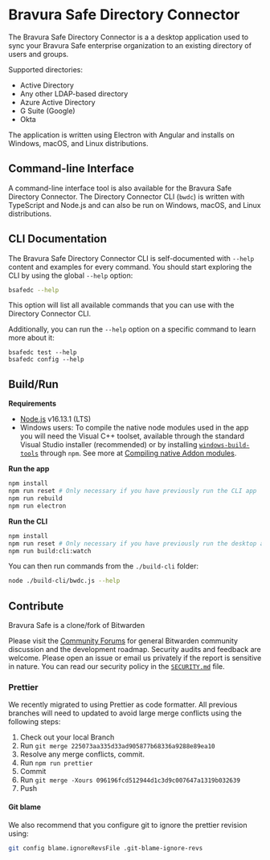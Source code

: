 
# Bravura Safe Directory Connector

The Bravura Safe Directory Connector is a a desktop application used to sync your Bravura Safe enterprise organization to an existing directory of users and groups.

Supported directories:

- Active Directory
- Any other LDAP-based directory
- Azure Active Directory
- G Suite (Google)
- Okta

The application is written using Electron with Angular and installs on Windows, macOS, and Linux distributions.

## Command-line Interface

A command-line interface tool is also available for the Bravura Safe Directory Connector. The Directory Connector CLI (`bwdc`) is written with TypeScript and Node.js and can also be run on Windows, macOS, and Linux distributions.

## CLI Documentation

The Bravura Safe Directory Connector CLI is self-documented with `--help` content and examples for every command. You should start exploring the CLI by using the global `--help` option:

```bash
bsafedc --help
```

This option will list all available commands that you can use with the Directory Connector CLI.

Additionally, you can run the `--help` option on a specific command to learn more about it:

```
bsafedc test --help
bsafedc config --help
```

## Build/Run

**Requirements**

- [Node.js](https://nodejs.org) v16.13.1 (LTS)
- Windows users: To compile the native node modules used in the app you will need the Visual C++ toolset, available through the standard Visual Studio installer (recommended) or by installing [`windows-build-tools`](https://github.com/felixrieseberg/windows-build-tools) through `npm`. See more at [Compiling native Addon modules](https://github.com/Microsoft/nodejs-guidelines/blob/master/windows-environment.md#compiling-native-addon-modules).

**Run the app**

```bash
npm install
npm run reset # Only necessary if you have previously run the CLI app
npm run rebuild
npm run electron
```

**Run the CLI**

```bash
npm install
npm run reset # Only necessary if you have previously run the desktop app
npm run build:cli:watch
```

You can then run commands from the `./build-cli` folder:

```bash
node ./build-cli/bwdc.js --help
```

## Contribute

Bravura Safe is a clone/fork of Bitwarden

Please visit the [Community Forums](https://community.bitwarden.com/) for general Bitwarden community discussion and the development roadmap.
Security audits and feedback are welcome. Please open an issue or email us privately if the report is sensitive in nature. You can read our security policy in the [`SECURITY.md`](SECURITY.md) file.

### Prettier

We recently migrated to using Prettier as code formatter. All previous branches will need to updated to avoid large merge conflicts using the following steps:

1. Check out your local Branch
2. Run `git merge 225073aa335d33ad905877b68336a9288e89ea10`
3. Resolve any merge conflicts, commit.
4. Run `npm run prettier`
5. Commit
6. Run `git merge -Xours 096196fcd512944d1c3d9c007647a1319b032639`
7. Push

#### Git blame

We also recommend that you configure git to ignore the prettier revision using:

```bash
git config blame.ignoreRevsFile .git-blame-ignore-revs
```
